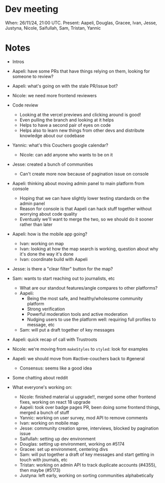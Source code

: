 # Dev meeting

When: 26/11/24, 21:00 UTC.
Present: Aapeli, Douglas, Gracee, Ivan, Jesse, Justyna, Nicole, Saifullah, Sam, Tristan, Yannic

# Notes

* Intros
* Aapeli: have some PRs that have things relying on them, looking for someone to review?
* Aapeli: what's going on with the stale PR/issue bot?
* Nicole: we need more frontend reviewers
* Code review
  - Looking at the vercel previews and clicking around is good!
  - Even pulling the branch and looking at it helps
  - Helps to have a second pair of eyes on code
  - Helps also to learn new things from other devs and distribute knowledge about our codebase
* Yannic: what's this Couchers google calendar?
  - Nicole: can add anyone who wants to be on it
* Jesse: created a bunch of communities
  - Can't create more now because of pagination issue on console
* Aapeli: thinking about moving admin panel to main platform from console
  - Hoping that we can have slightly lower testing standards on the admin panel
  - Reason for console is that Aapeli can hack stuff together without worrying about code quality
  - Eventually we'll want to merge the two, so we should do it sooner rather than later
* Aapeli: how is the mobile app going?
  - Ivan: working on map
  - Ivan: looking at how the map search is working, question about why it's done the way it's done
  - Ivan: coordinate build with Aapeli
* Jesse: is there a "clear filter" button for the map?
* Sam: wants to start reaching out to journalists, etc
  - What are our standout features/angle compares to other platforms?
  - Aapeli:
    - Being the most safe, and healthy/wholesome community platform
    - Strong verification
    - Powerful moderation tools and active moderation
    - Nudging users to use the platform well: requiring full profiles to message, etc
  - Sam: will put a draft together of key messages
* Aapeli: quick recap of call with Trustroots
* Nicole: we're moving from `makeStyles` to `styled`: look for examples
* Aapeli: we should move from #active-couchers back to #general
  - Consensus: seems like a good idea
* Some chatting about reddit

* What everyone's working on:
  - Nicole: finished material ui upgrade!!, merged some other frontend fixes, working on react 18 upgrade
  - Aapeli: took over badge pages PR, been doing some frontend things, merged a bunch of stuff
  - Yannic: working on user survey, mod API to remove comments
  - Ivan: working on mobile map
  - Jesse: community creation spree, interviews, blocked by pagination issue
  - Saifullah: setting up dev environment
  - Douglas: setting up environment, working on #5174
  - Gracee: set up environment, centering divs
  - Sam: will put together a draft of key messages and start getting in touch with journals, etc
  - Tristan: working on admin API to track duplicate accounts (#4355), then maybe (#5173)
  - Justyna: left early, working on sorting communities alphabetically
